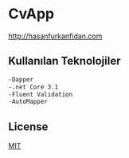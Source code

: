 # CvApp
http://hasanfurkanfidan.com

## Kullanılan Teknolojiler


```bash
-Dapper
-.net Core 3.1
-Fluent Validation
-AutoMapper
```


## License
[MIT](https://choosealicense.com/licenses/mit/)
